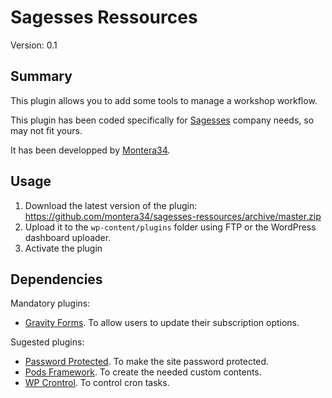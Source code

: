 # Sagesses Ressources

Version: 0.1

## Summary

This plugin allows you to add some tools to manage a workshop workflow.

This plugin has been coded specifically for [Sagesses](http://sagesses.biz) company needs, so may not fit yours.

It has been developped by [Montera34](https://montera34.com).

## Usage

1. Download the latest version of the plugin: https://github.com/montera34/sagesses-ressources/archive/master.zip
2. Upload it to the `wp-content/plugins` folder using FTP or the WordPress dashboard uploader.
3. Activate the plugin

## Dependencies

Mandatory plugins:
 * [Gravity Forms](https://www.gravityforms.com). To allow users to update their subscription options.

Sugested plugins:

* [Password Protected](https://wordpress.org/plugins/password-protected/). To make the site password protected.
* [Pods Framework](http://www.podsframework.org/). To create the needed custom contents.
* [WP Crontrol](https://wordpress.org/plugins/wp-crontrol/). To control cron tasks.
